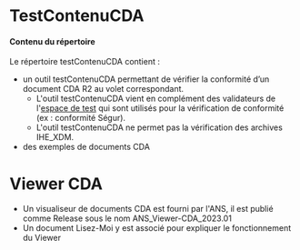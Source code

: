# TestContenuCDA 

#### Contenu du répertoire ####
Le répertoire testContenuCDA contient :
 - un outil testContenuCDA permettant de vérifier la conformité d’un document CDA R2 au volet correspondant.
   - L'outil testContenuCDA vient en complément des validateurs de l'[espace de test](https://interop.esante.gouv.fr/) qui sont utilisés pour la vérification de conformité (ex : conformité Ségur).
   - L'outil testContenuCDA ne permet pas la vérification des archives IHE_XDM.
 - des exemples de documents CDA 

# Viewer CDA

- Un visualiseur de documents CDA est fourni par l'ANS, il est publié comme Release sous le nom ANS_Viewer-CDA_2023.01
- Un document Lisez-Moi y est associé pour expliquer le fonctionnement du Viewer
